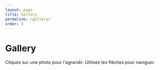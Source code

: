 ```yaml
---
layout: page
title: Gallery
permalink: /gallery/
order: 3
---
```


<div class="page">
  <h1 class="page-title">Gallery</h1>
  <p>Cliquez sur une photo pour l'agrandir. Utilisez les flèches pour naviguer.</p>

  <div id="gallery" class="flickr-gallery"></div>
</div>

<!-- Overlay pour mode agrandi -->
<div id="lightbox" style="display:none;">
  <span id="prev"><</span>
  <img id="lightbox-img" src="" alt="">
  <span id="next">></span>
</div>

<style>
  /* Galerie de photos */
  .flickr-gallery {
    display: grid;
    grid-template-columns: repeat(auto-fill, minmax(80px, 1fr));
    gap: 10px;
  }

  .flickr-gallery img {
    width: 100%;
    height: auto;
    border-radius: 0 !important; /* supprime les coins arrondis */
    box-shadow: 0 2px 8px rgba(0,0,0,0.15);
    cursor: pointer;
    transition: none;
  }

  .flickr-gallery img:hover {
    transform: none;
  }

  /* Lightbox (agrandissement) */
  #lightbox {
    position: fixed;
    top: 0; left: 0;
    width: 100%; height: 100%;
    background: rgba(0,0,0,0.9);
    display: none;
    align-items: center;
    justify-content: center;
    z-index: 9999;
  }

  #lightbox img {
    max-width: 90%;
    max-height: 85%;
    border-radius: 0 !important;
  }

  #prev, #next {
    position: absolute;
    top: 50%;
    transform: translateY(-50%);
    color: white;
    font-size: 2rem;
    cursor: pointer;
    opacity: 0.8;
  }

  #prev:hover, #next:hover { opacity: 1; }
  #prev { left: 30px; }
  #next { right: 30px; }
</style>

<script>
  const FLICKR_ID = "203497831@N05"; // ton NSID Flickr
  const url = `https://www.flickr.com/services/feeds/photos_public.gne?id=${FLICKR_ID}&format=json&nojsoncallback=1`;

  let photos = [];
  let currentIndex = 0;

  // Proxy plus stable que AllOrigins
  fetch(`https://api.codetabs.com/v1/proxy/?quest=${encodeURIComponent(url)}`)
    .then(res => res.text())
    .then(text => {
      const feed = JSON.parse(text);
      photos = feed.items.map(item => item.media.m.replace("_m", "_b")); // version HD
      const container = document.getElementById("gallery");

      photos.forEach((src, index) => {
        const img = document.createElement("img");
        img.src = src;
        img.alt = `Photo ${index + 1}`;
        img.loading = "lazy"; // meilleure perf
        img.addEventListener("click", () => openLightbox(index));
        container.appendChild(img);
      });
    })
    .catch(err => {
      console.error("Erreur de chargement Flickr :", err);
      document.getElementById("gallery").innerHTML =
        "<p>⚠️ Impossible de charger la galerie pour le moment.</p>";
    });

  // --- Lightbox ---
  const lightbox = document.getElementById("lightbox");
  const lightboxImg = document.getElementById("lightbox-img");
  const prev = document.getElementById("prev");
  const next = document.getElementById("next");

  function openLightbox(index) {
    currentIndex = index;
    lightboxImg.src = photos[currentIndex];
    lightbox.style.display = "flex";
  }

  function closeLightbox() {
    lightbox.style.display = "none";
  }

  function showPrev() {
    currentIndex = (currentIndex - 1 + photos.length) % photos.length;
    lightboxImg.src = photos[currentIndex];
  }

  function showNext() {
    currentIndex = (currentIndex + 1) % photos.length;
    lightboxImg.src = photos[currentIndex];
  }

  lightboxImg.addEventListener("click", closeLightbox);
  prev.addEventListener("click", showPrev);
  next.addEventListener("click", showNext);

  document.addEventListener("keydown", e => {
    if (lightbox.style.display === "flex") {
      if (e.key === "ArrowLeft") showPrev();
      if (e.key === "ArrowRight") showNext();
      if (e.key === "Escape") closeLightbox();
    }
  });
</script>
